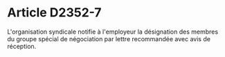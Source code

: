 # Article D2352-7

  
L'organisation syndicale notifie à l'employeur la désignation des membres du groupe spécial de négociation par lettre recommandée avec avis de réception.